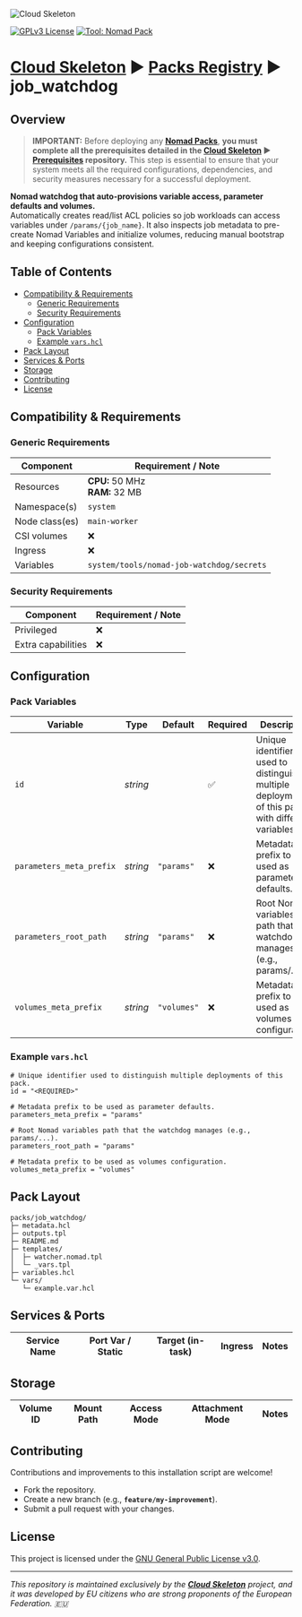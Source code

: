 ![Cloud Skeleton](../../assets/logo.jpg)

[![GPLv3 License](https://img.shields.io/badge/License-GPLv3-blue.svg)](LICENSE) [![Tool: Nomad Pack](https://img.shields.io/badge/Tool-Nomad_Pack-green)]()

# **[Cloud Skeleton][cloud-skeleton]** ► **[Packs Registry][packs-registry]**  ► **job_watchdog**

## Overview

> **IMPORTANT:** Before deploying any **[Nomad Packs][hashicorp-nomad-packs]**, **you must complete all the prerequisites detailed in the **[Cloud Skeleton][cloud-skeleton]** ► **[Prerequisites][prerequisites]** repository.** This step is essential to ensure that your system meets all the required configurations, dependencies, and security measures necessary for a successful deployment.

**Nomad watchdog that auto-provisions variable access, parameter defaults and volumes.**  
Automatically creates read/list ACL policies so job workloads can access variables under `/params/{job_name}`. It also inspects job metadata to pre-create Nomad Variables and initialize volumes, reducing manual bootstrap and keeping configurations consistent.

## Table of Contents

- [Compatibility & Requirements](#compatibility--requirements)
  - [Generic Requirements](#generic-requirements)
  - [Security Requirements](#security-requirements)
- [Configuration](#configuration)
  - [Pack Variables](#pack-variables)
  - [Example `vars.hcl`](#example-varshcl)
- [Pack Layout](#pack-layout)
- [Services & Ports](#services--ports)
- [Storage](#storage)
- [Contributing](#contributing)
- [License](#license)

## Compatibility & Requirements

### Generic Requirements

| Component      | Requirement / Note                        |
|----------------|-------------------------------------------|
| Resources      | **CPU:** 50 MHz <br> **RAM:** 32 MB       |
| Namespace(s)   | `system`                                  |
| Node class(es) | `main-worker`                             |
| CSI volumes    | ❌                                        |
| Ingress        | ❌                                        |
| Variables      | `system/tools/nomad-job-watchdog/secrets` |

### Security Requirements

| Component          | Requirement / Note |
|--------------------|--------------------|
| Privileged         | ❌                 |
| Extra capabilities | ❌                 |

## Configuration

### Pack Variables

| Variable                 | Type     | Default     | Required | Description                                                                                                    |
|--------------------------|----------|-------------|----------|----------------------------------------------------------------------------------------------------------------|
| `id`                     | *string* |             | ✅       | Unique identifier used to distinguish multiple deployments of this pack with different variables.              |
| `parameters_meta_prefix` | *string* | `"params"`  | ❌       | Metadata prefix to be used as parameter defaults.                                                              |
| `parameters_root_path`   | *string* | `"params"`  | ❌       | Root Nomad variables path that the watchdog manages (e.g., params/...).                                        |
| `volumes_meta_prefix`    | *string* | `"volumes"` | ❌       | Metadata prefix to be used as volumes configuration.                                                           |

### Example `vars.hcl`

```hcl
# Unique identifier used to distinguish multiple deployments of this pack.
id = "<REQUIRED>"

# Metadata prefix to be used as parameter defaults.
parameters_meta_prefix = "params"

# Root Nomad variables path that the watchdog manages (e.g., params/...).
parameters_root_path = "params"

# Metadata prefix to be used as volumes configuration.
volumes_meta_prefix = "volumes"
```

## Pack Layout

```
packs/job_watchdog/
├─ metadata.hcl
├─ outputs.tpl
├─ README.md
├─ templates/
│  ├─ watcher.nomad.tpl
│  └─ _vars.tpl
├─ variables.hcl
└─ vars/
   └─ example.var.hcl
```

## Services & Ports

| Service Name | Port Var / Static | Target (in-task) | Ingress | Notes |
|--------------|-------------------|------------------|---------|-------|

## Storage

| Volume ID | Mount Path | Access Mode | Attachment Mode | Notes |
|-----------|------------|-------------|-----------------|-------|

## Contributing

Contributions and improvements to this installation script are welcome!  
- Fork the repository.  
- Create a new branch (e.g., **`feature/my-improvement`**).  
- Submit a pull request with your changes.

## License

This project is licensed under the [GNU General Public License v3.0](LICENSE).

---

*This repository is maintained exclusively by the **[Cloud Skeleton][cloud-skeleton]** project, and it was developed by EU citizens who are strong proponents of the European Federation. 🇪🇺*

<!-- Reference -->
[cloud-skeleton]: https://github.com/cloud-skeleton/
[hashicorp-nomad]: https://developer.hashicorp.com/nomad/tutorials/get-started
[hashicorp-nomad-packs]: https://developer.hashicorp.com/nomad/tools/nomad-pack
[packs-registry]: https://github.com/cloud-skeleton/packs-registry/
[prerequisites]: https://github.com/cloud-skeleton/prerequisites
